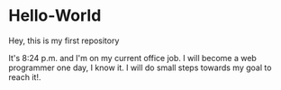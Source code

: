 # Hello-World
Hey, this is my first repository

It's 8:24 p.m. and I'm on my current office job.
I will become a web programmer one day, I know it.
I will do small steps towards my goal to reach it!.
